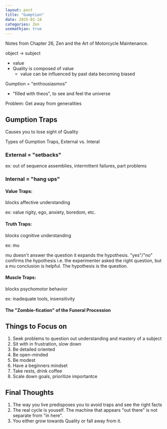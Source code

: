 ```yaml
---
layout: post
title: "Gumption"
date: 2025-01-18
categories: Zen
usemathjax: true
---
```


Notes from Chapter 26, Zen and the Art of Motorcycle Maintenance. 

object $\rightarrow$ subject
+ value
+ Quality is composed of value
    + value can be influenced by past data becoming biased
    

Gumption = "enthousiasmos"
+ "filled with theos", to see and feel the universe

Problem: Get away from generalities

## Gumption Traps
Causes you to lose sight of Quality

Types of Gumption Traps, External vs. Interal

### External = "setbacks"
ex: 
out of sequence assemblies, intermittent failures, part problems

### Internal = "hang ups"

#### Value Traps:
blocks affective understanding

ex: value rigity, ego, anxiety, boredom, etc.

#### Truth Traps:
blocks cognitive understanding

ex: mu

mu doesn't answer the question it expands the hypothesis. "yes"/"no" confirms the hypothesis i.e. the experimenter asked the right question, but a mu conclusion is helpful. The hypothesis is the question.

#### Muscle Traps:
blocks psychomotor behavior

ex: inadequate tools, insensitivity


#### The "Zombie-fication" of the Funeral Procession


## Things to Focus on
1. Seek problems to question out understanding and mastery of a subject
2. Sit with in frustration, slow down
3. Be detailed oriented
4. Be open-minded
5. Be modest
6. Have a beginners mindset
7. Take rests, drink coffee
8. Scale down goals, prioritize importantce

## Final Thoughts

1. The way you live predisposes you to avoid traps and see the right facts
2. The real cycle is youself. The machine that appears "out there" is not separate from "in here".
3. You either grow towards Quality or fall away from it.
